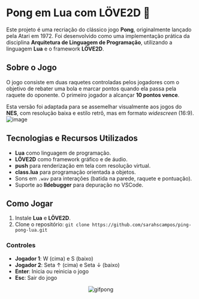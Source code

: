 # Pong em Lua com LÖVE2D 🏓

Este projeto é uma recriação do clássico jogo **Pong**, originalmente lançado pela Atari em 1972. Foi desenvolvido como uma implementação prática da disciplina **Arquitetura de Linguagem de Programação**, utilizando a linguagem **Lua** e o framework **LÖVE2D**.

## Sobre o Jogo

O jogo consiste em duas raquetes controladas pelos jogadores com o objetivo de rebater uma bola e marcar pontos quando ela passa pela raquete do oponente. O primeiro jogador a alcançar **10 pontos vence**.

Esta versão foi adaptada para se assemelhar visualmente aos jogos do **NES**, com resolução baixa e estilo retrô, mas em formato *widescreen* (16:9).
![image](https://github.com/user-attachments/assets/08cd1e8b-ea83-4601-9b1d-6a434de27e54)

## Tecnologias e Recursos Utilizados

- **Lua** como linguagem de programação.
- **LÖVE2D** como framework gráfico e de áudio.
- **push** para renderização em tela com resolução virtual.
- **class.lua** para programação orientada a objetos.
- Sons em `.wav` para interações (batida na parede, raquete e pontuação).
- Suporte ao **lldebugger** para depuração no VSCode.

## Como Jogar

1. Instale **Lua** e **LÖVE2D**.
2. Clone o repositório: ```git clone https://github.com/sarahscampos/ping-pong-lua.git```
### Controles
- **Jogador 1**: W (cima) e S (baixo)
- **Jogador 2**: Seta ↑ (cima) e Seta ↓ (baixo)
- **Enter**: Inicia ou reinicia o jogo
- **Esc**: Sair do jogo
  
<div align="center">
  <img src="https://github.com/user-attachments/assets/a58090f4-6ab9-421a-8310-4c41c7180fa0" alt="gifpong" />
</div>


